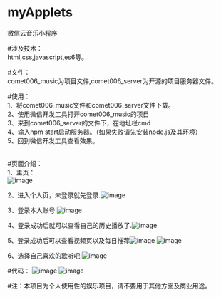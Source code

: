 # myApplets
微信云音乐小程序

#涉及技术：<br/>
html,css,javascript,es6等。

#文件：<br/>
comet006_music为项目文件,comet006_server为开源的项目服务器文件。

#使用：<br/>
1、将comet006_music文件和comet006_server文件下载。<br/>
2、使用微信开发工具打开comet006_music的项目<br/>
3、来到comet006_server的文件下，在地址栏cmd<br/>
4、输入npm start启动服务器。（如果失败请先安装node.js及其环境）<br/>
5、回到微信开发工具查看效果。<br/><br/>


#页面介绍：<br/>
1、主页：<br/>![image](https://github.com/comet006/myApplets/blob/master/imgs/index.png)

2、进入个人页，未登录就先登录.![image](https://github.com/comet006/myApplets/blob/master/imgs/personal.png)

3、登录本人账号.![image](https://github.com/comet006/myApplets/blob/master/imgs/login.png)

4、登录成功后就可以查看自己的历史播放了.![image](https://github.com/comet006/myApplets/blob/master/imgs/personal2.png)

5、登录成功后可以查看视频页以及每日推荐![image](https://github.com/comet006/myApplets/blob/master/imgs/video.png)
![image](https://github.com/comet006/myApplets/blob/master/imgs/meirituijian.png)

6、选择自己喜欢的歌听吧!![image](https://github.com/comet006/myApplets/blob/master/imgs/song.png)

#代码：
![image](https://github.com/comet006/myApplets/blob/master/imgs/request.png)
![image](https://github.com/comet006/myApplets/blob/master/imgs/index_js.png)




#注：本项目为个人使用性的娱乐项目，请不要用于其他方面及商业用途。
